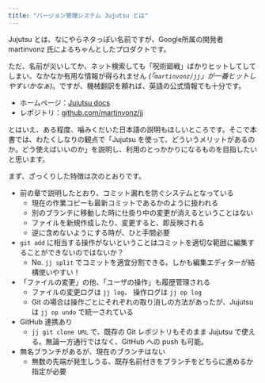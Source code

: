 ```yaml
---
title: "バージョン管理システム Jujutsu とは"
---
```

Jujutsu とは、なにやらネタっぽい名前ですが、Google所属の開発者 martinvonz 氏によるちゃんとしたプロダクトです。

ただ、名前が災いしてか、ネット検索しても「呪術廻戦」ばかりヒットしてしてしまい、なかなか有用な情報が得られません *(「`martinvonz/jj`」が一番ヒットしやすいかなぁ)*。ですが、機械翻訳を頼れば、英語の公式情報でも十分です。

+ ホームページ：[Jujutsu docs](https://martinvonz.github.io/jj/latest)
+ レポジトリ：[github.com/martinvonz/jj](https://github.com/martinvonz/jj)

とはいえ、ある程度、噛みくだいた日本語の説明もほしいところです。そこで本書では、わたくしなりの観点で「Jujutsu を使って、どういうメリットがあるのか。どう使えばいいのか」を説明し、利用のとっかかりになるものを目指したいと思います。

まず、ざっくりした特徴は次のとおりです。

+ 前の章で説明したとおり、コミット漏れを防ぐシステムとなっている
    + 現在の作業コピーも最新コミットであるかのように扱われる
    + 別のブランチに移動した時に仕掛り中の変更が消えるということはない
    + ファイルを新規作成したり、変更すると、即反映される
    + 逆に含めないようにする時が、ひと手間必要
+ `git add` に相当する操作がないということはコミットを適切な範囲に編集することができないのではないか？  
    + No. `jj split` でコミットを適宜分割できる。しかも編集エディターが結構使いやすい！
+ 「ファイルの変更」の他、「ユーザの操作」も履歴管理される
    + ファイルの変更ログは `jj log`、 操作ログは `jj op log`
    + Git の場合は操作ごとにそれぞれの取り消しの方法があったが、Jujutsu は `jj op undo` で統一されている
+ GitHub 連携あり
    + `jj git clone URL` で、既存の Git レポジトリもそのまま Jujutsu で使える。無論一方通行ではなく、GitHub への push も可能。
+ 無名ブランチがあるが、現在のブランチはない
    + 無数の先端が発生しうる、既存名前付きをブランチをどちらに進めるか指定が必要
